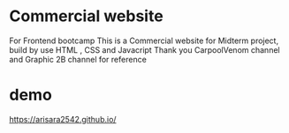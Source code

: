 # Commercial website
For Frontend bootcamp
This is a Commercial website for Midterm project, build by use HTML , CSS and Javacript
Thank you CarpoolVenom channel and Graphic 2B channel for reference
# demo
https://arisara2542.github.io/
